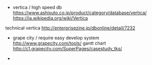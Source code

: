 


- vertica / high speed db
https://www.ashisuto.co.jp/product/category/database/vertica/
https://ja.wikipedia.org/wiki/Vertica

technical vertica
http://enterprisezine.jp/dbonline/detail/7232

- grape city / require easy develop system
http://www.grapecity.com/tools/
gantt chart
http://c1.grapecity.com/SuperPages/casestudy_tks/

- 

